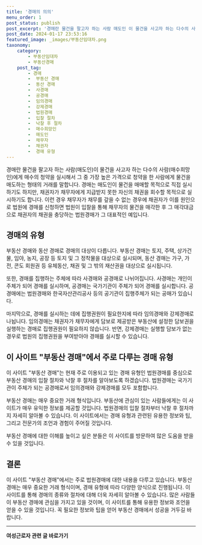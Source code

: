 ```yaml
---
title: '경매의 의의'
menu_order: 1
post_status: publish
post_excerpt: '경매란 물건을 팔고자 하는 사람 매도인 이 물건을 사고자 하는 다수의 사람 매수희망인 에게 매수의 청약을 실시해서 그 중 가장 높은 가격으로 청약을 한 사람에게 물건을 매도하는 형태의 거래를 말합니다. 경매는 매도인이 물건을 매매할 목적으로 직접 실시하기도 하지만, 채권자가 채무자에게 지급받지 못한 자신의 채권을 회수할 목적으로 실시하기도 합니다. 이런 경우 채무자가 채무를 갚을 수 없는 경우에 채권자가 이를 원인으로 법원에 경매를 신청하면 법원이 입찰을 통해 채무자의 물건을 매각한 후 그 매각대금으로 채권자의 채권을 충당하는 법원경매가 그 대표적인 예입니다.'
post_date: 2024-01-17 23:53:16
featured_image: _images/부동산임대차.png
taxonomy:
    category:
        - 부동산임대차
        - 부동산경매
    post_tag:
        - 경매
        -  부동산 경매
        -  동산 경매
        -  사경매
        -  공경매
        -  임의경매
        -  강제경매
        -  법원경매
        -  입찰 절차
        -  낙찰 후 절차
        -  매수희망인
        -  매도인
        -  채무자
        -  채권자
        -  경매 유형
---
```


 
경매란 물건을 팔고자 하는 사람(매도인)이 물건을 사고자 하는 다수의 사람(매수희망인)에게 매수의 청약을 실시해서 그 중 가장 높은 가격으로 청약을 한 사람에게 물건을 매도하는 형태의 거래를 말합니다. 경매는 매도인이 물건을 매매할 목적으로 직접 실시하기도 하지만, 채권자가 채무자에게 지급받지 못한 자신의 채권을 회수할 목적으로 실시하기도 합니다. 이런 경우 채무자가 채무를 갚을 수 없는 경우에 채권자가 이를 원인으로 법원에 경매를 신청하면 법원이 입찰을 통해 채무자의 물건을 매각한 후 그 매각대금으로 채권자의 채권을 충당하는 법원경매가 그 대표적인 예입니다.

## 경매의 유형

부동산 경매와 동산 경매로 경매의 대상이 다릅니다. 부동산 경매는 토지, 주택, 상가건물, 임야, 농지, 공장 등 토지 및 그 정착물을 대상으로 실시되며, 동산 경매는 가구, 가전, 콘도 회원권 등 유체동산, 채권 및 그 밖의 재산권을 대상으로 실시됩니다.

또한, 경매를 집행하는 주체에 따라 사경매와 공경매로 나뉘어집니다. 사경매는 개인이 주체가 되어 경매를 실시하며, 공경매는 국가기관이 주체가 되어 경매를 실시합니다. 공경매에는 법원경매와 한국자산관리공사 등의 공기관이 집행주체가 되는 공매가 있습니다.

마지막으로, 경매를 실시하는 데에 집행권원이 필요한지에 따라 임의경매와 강제경매로 나뉩니다. 임의경매는 채권자가 채무자에게 담보로 제공받은 부동산에 설정한 담보권을 실행하는 경매로 집행권원이 필요하지 않습니다. 반면, 강제경매는 실행할 담보가 없는 경우로 법원의 집행권원을 부여받아야 경매를 실시할 수 있습니다.

## 이 사이트 "부동산 경매"에서 주로 다루는 경매 유형

이 사이트 "부동산 경매"는 현재 주로 이용되고 있는 경매 유형인 법원경매를 중심으로 부동산 경매의 입찰 절차와 낙찰 후 절차를 알아보도록 하겠습니다. 법원경매는 국가기관이 주체가 되는 공경매로서 임의경매와 강제경매를 모두 포함합니다.

부동산 경매는 매우 중요한 거래 형식입니다. 부동산에 관심이 있는 사람들에게는 이 사이트가 매우 유익한 정보를 제공할 것입니다. 법원경매의 입찰 절차부터 낙찰 후 절차까지 자세히 알아볼 수 있습니다. 이 사이트에서는 경매 유형과 관련된 유용한 정보와 팁, 그리고 전문가의 조언과 경험이 주어질 것입니다.

부동산 경매에 대한 이해를 높이고 싶은 분들은 이 사이트를 방문하여 많은 도움을 받을 수 있을 것입니다.

## 결론

이 사이트 "부동산 경매"에서는 주로 법원경매에 대한 내용을 다루고 있습니다. 부동산 경매는 매우 중요한 거래 형식이며, 경매 유형에 따라 다양한 양식으로 진행됩니다. 이 사이트를 통해 경매의 종류와 절차에 대해 더욱 자세히 알아볼 수 있습니다. 많은 사람들이 부동산 경매에 관심을 가지고 있을 것이며, 이 사이트를 통해 유용한 정보와 조언을 얻을 수 있을 것입니다. 꼭 필요한 정보와 팁을 얻어 부동산 경매에서 성공을 거두길 바랍니다.
<!-- wp:separator -->
<hr class="wp-block-separator has-alpha-channel-opacity"/>
<!-- /wp:separator -->

<!-- wp:group {"backgroundColor":"base","layout":{"type":"constrained"}} -->
<div class="wp-block-group has-base-background-color has-background"><!-- wp:paragraph {"align":"center","fontSize":"medium"} -->
<p class="has-text-align-center has-large-font-size"><strong>여성근로자 관련 글 바로가기</strong></p>
<!-- /wp:paragraph -->


<!-- wp:latest-posts
{"categories":[{"id":10991,"count":19,"description":"","link":"https://uknowlaw.com/category/%ec%97%ac%ec%84%b1%ea%b7%bc%eb%a1%9c%ec%9e%90/","name":"여성근로자","slug":"여성근로자","taxonomy":"category","parent":0,"meta":[],"_links":{"self":[{"href":"https://uknowlaw.com/wp-json/wp/v2/categories/10991"}],"collection":[{"href":"https://uknowlaw.com/wp-json/wp/v2/categories"}],"about":[{"href":"https://uknowlaw.com/wp-json/wp/v2/taxonomies/category"}],"wp:post_type":[{"href":"https://uknowlaw.com/wp-json/wp/v2/posts?categories=10991"}],"curies":[{"name":"wp","href":"https://api.w.org/{rel}","templated":true}]}}],"postsToShow":100,"excerptLength":28,"postLayout":"grid","columns":2,"featuredImageAlign":"left","featuredImageSizeSlug":"large","fontSize":"small"} /--></div>
<!-- /wp:group -->